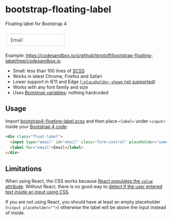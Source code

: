 # bootstrap-floating-label

Floating label for Bootstrap 4

![demo](demo.gif)

Example: https://codesandbox.io/s/github/tkrotoff/bootstrap-floating-label/tree/codesandbox.io

- Small: less than 100 lines of [SCSS](src/bootstrap4-floating-label.scss)
- Works in latest Chrome, Firefox and Safari
- Lower support in IE11 and Edge ([`:placeholder-shown` not supported](https://wpdev.uservoice.com/forums/257854-microsoft-edge-developer/suggestions/12435951))
- Works with any font family and size
- Uses [Bootstrap variables](https://getbootstrap.com/docs/4.1/getting-started/theming/#variable-defaults): nothing hardcoded

## Usage

Import [bootstrap4-floating-label.scss](src/bootstrap4-floating-label.scss) and then place `<label>` under `<input>` inside your [Bootstrap 4 code](https://getbootstrap.com/docs/4.1/components/forms/):

```HTML
<div class="float-label">
  <input type="email" id="email" class="form-control" placeholder="name@example.com">
  <label for="email">Email</label>
</div>
```

## Limitations

When using React, the CSS works because [React populates the `value` attribute](https://github.com/facebook/react/issues/11896).
Without React, there is no good way to [detect if the user entered text inside an input using CSS](https://stackoverflow.com/q/16952526).

If you are not using React, you should have at least an empty placeholder (`<input placeholder="">`) otherwise the label will be above the input instead of inside.

